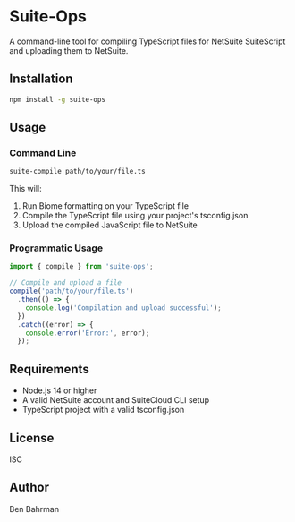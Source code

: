 # Suite-Ops

A command-line tool for compiling TypeScript files for NetSuite SuiteScript and uploading them to NetSuite.

## Installation

```bash
npm install -g suite-ops
```

## Usage

### Command Line

```bash
suite-compile path/to/your/file.ts
```

This will:
1. Run Biome formatting on your TypeScript file
2. Compile the TypeScript file using your project's tsconfig.json
3. Upload the compiled JavaScript file to NetSuite

### Programmatic Usage

```typescript
import { compile } from 'suite-ops';

// Compile and upload a file
compile('path/to/your/file.ts')
  .then(() => {
    console.log('Compilation and upload successful');
  })
  .catch((error) => {
    console.error('Error:', error);
  });
```

## Requirements

- Node.js 14 or higher
- A valid NetSuite account and SuiteCloud CLI setup
- TypeScript project with a valid tsconfig.json

## License

ISC

## Author

Ben Bahrman
